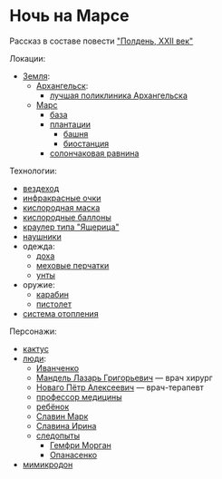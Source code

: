 Ночь на Марсе
=============

Рассказ в составе повести ["Полдень, XXII век"](polden_xxii_vek.md)

Локации: 
- [Земля](../places/zemlya.md):
  - [Архангельск](../places/arhangelsk.md):
    - [лучшая поликлиника Архангельска](../places/luchshaya_poliklinika_arhangelska.md)
  - [Марс](../places/mars.md)
    - [база](../places/mars_baza.md)
    - [плантации](../places/mars_plantacii.md)
      - [башня](../places/mars_plantacii_bashnya.md)
      - [биостанция](../places//mars_plantacii_biostantsiya.md)
    - [солончаковая равнина](../places/mars_solonchak.md)

Технологии:
- [вездеход](../technology/vezdehod.md)
- [инфракрасные очки](../technology/infrakrasnye_ochki.md)
- [кислородная маска](../technology/kislorodnaya_maska.md)
- [кислородные баллоны](../technology/pers_kislorodnye_balony.md)
- [краулер типа "Ящерица"](../technology/krauler_tipa_yashcherica.md)
- [наушники](../technology/naushniki.md)
- одежда:
  - [доха](../technology/doha.md)
  - [меховые перчатки](../technology/mehovye_perchatki.md)
  - [унты](../technology/unty.md)
- оружие:
  - [карабин](../technology/karabin.md)
  - [пистолет](../technology/pistolet.md)
- [система отопления](../technology/pers_sistema_otopleniya.md)

Персонажи:
- [кактус](../persons/cactus.md)
- [люди](../persons/chelovek.md):
  - [Иванченко](../persons/ivanchenko.md)
  - [Мандель Лазарь Григорьевич](../persons/mandel_lazar_grigorevich.md) — врач хирург
  - [Новаго Пётр Алексеевич](../persons/novago_petr_alekseevich.md) — врач-терапевт
  - [профессор медицины](../persons/professor.md)
  - [ребёнок](../persons/rebenok.md)
  - [Славин Марк](../persons/slavin_mark.md)
  - [Славина Ирина](../persons/slavina_irina.md)
  - [следопыты](../persons/sledopyty.md)
    - [Гемфри Морган](../persons/gemfri_morgan.md)
    - [Опанасенко](../persons/opanasenko.md)
- [мимикродон](../persons/mimikrodon.md)